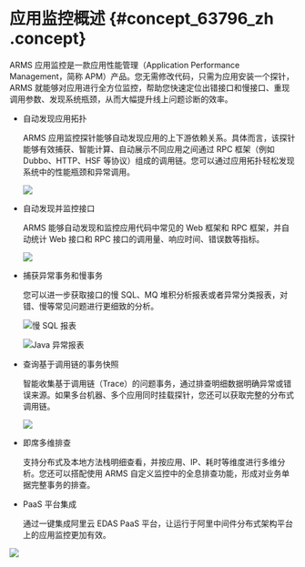 # 应用监控概述 {#concept_63796_zh .concept}

ARMS 应用监控是一款应用性能管理（Application Performance Management，简称 APM）产品。您无需修改代码，只需为应用安装一个探针，ARMS 就能够对应用进行全方位监控，帮助您快速定位出错接口和慢接口、重现调用参数、发现系统瓶颈，从而大幅提升线上问题诊断的效率。

-   自动发现应用拓扑

    ARMS 应用监控探针能够自动发现应用的上下游依赖关系。具体而言，该探针能够有效捕获、智能计算、自动展示不同应用之间通过 RPC 框架（例如 Dubbo、HTTP、HSF 等协议）组成的调用链。您可以通过应用拓扑轻松发现系统中的性能瓶颈和异常调用。

    ![](http://static-aliyun-doc.oss-cn-hangzhou.aliyuncs.com/assets/img/152224/156741135542258_zh-CN.png)

-   自动发现并监控接口

    ARMS 能够自动发现和监控应用代码中常见的 Web 框架和 RPC 框架，并自动统计 Web 接口和 RPC 接口的调用量、响应时间、错误数等指标。

    ![](http://static-aliyun-doc.oss-cn-hangzhou.aliyuncs.com/assets/img/152224/156741135542272_zh-CN.png)

-   捕获异常事务和慢事务

    您可以进一步获取接口的慢 SQL、MQ 堆积分析报表或者异常分类报表，对错、慢等常见问题进行更细致的分析。

    ![](images/42273_zh-CN.png "慢 SQL 报表 ")

    ![](images/42280_zh-CN.png "Java 异常报表 ")

-   查询基于调用链的事务快照

    智能收集基于调用链（Trace）的问题事务，通过排查明细数据明确异常或错误来源。如果多台机器、多个应用同时挂载探针，您还可以获取完整的分布式调用链。

    ![](http://static-aliyun-doc.oss-cn-hangzhou.aliyuncs.com/assets/img/152224/156741135542284_zh-CN.png)

-   即席多维排查

    支持分布式及本地方法栈明细查看，并按应用、IP、耗时等维度进行多维分析。您还可以搭配使用 ARMS 自定义监控中的全息排查功能，形成对业务单据完整事务的排查。

-   PaaS 平台集成

    通过一键集成阿里云 EDAS PaaS 平台，让运行于阿里中间件分布式架构平台上的应用监控更加有效。


![](http://static-aliyun-doc.oss-cn-hangzhou.aliyuncs.com/assets/img/152224/156741135542286_zh-CN.png)

